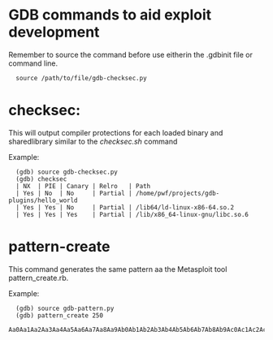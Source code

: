 # GDB commands to aid exploit development

Remember to source the command before use eitherin the .gdbinit file or command line.
```
  source /path/to/file/gdb-checksec.py
```

# checksec:

This will output compiler protections for each loaded binary and sharedlibrary similar to the *checksec.sh* command 

Example:
```
  (gdb) source gdb-checksec.py
  (gdb) checksec
  | NX  | PIE | Canary | Relro   | Path      
  | Yes | No  | No     | Partial | /home/pwf/projects/gdb-plugins/hello_world
  | Yes | Yes | No     | Partial | /lib64/ld-linux-x86-64.so.2
  | Yes | Yes | Yes    | Partial | /lib/x86_64-linux-gnu/libc.so.6
```

# pattern-create

This command generates the same pattern aa the Metasploit tool pattern_create.rb.

Example:
```
  (gdb) source gdb-pattern.py
  (gdb) pattern_create 250
  Aa0Aa1Aa2Aa3Aa4Aa5Aa6Aa7Aa8Aa9Ab0Ab1Ab2Ab3Ab4Ab5Ab6Ab7Ab8Ab9Ac0Ac1Ac2Ac3Ac4Ac5Ac6Ac7Ac8Ac9Ad0Ad1Ad2Ad3Ad4Ad5Ad6Ad7Ad8Ad9Ae0Ae1Ae2Ae3Ae4Ae5Ae6Ae7Ae8Ae9Af0Af1Af2Af3Af4Af5Af6Af7Af8Af9Ag0Ag1Ag2Ag3Ag4Ag5Ag6Ag7Ag8Ag9Ah0Ah1Ah2Ah3Ah4Ah5Ah6Ah7Ah8Ah9Ai0Ai1Ai2A

```
